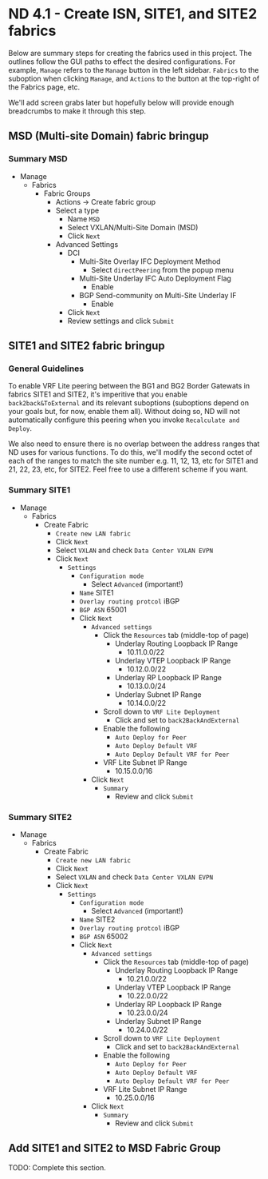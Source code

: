 # ND 4.1 - Create ISN, SITE1, and SITE2 fabrics

Below are summary steps for creating the fabrics used in this project.
The outlines follow the GUI paths to effect the desired configurations.
For example, `Manage` refers to the `Manage` button in the left sidebar.
`Fabrics` to the suboption when clicking `Manage`, and `Actions` to the
button at the top-right of the Fabrics page, etc.

We'll add screen grabs later but hopefully below will provide enough
breadcrumbs to make it through this step.

## MSD (Multi-site Domain) fabric bringup

### Summary MSD

- Manage
  - Fabrics
    - Fabric Groups
      - Actions -> Create fabric group
      - Select a type
        - Name `MSD`
        - Select VXLAN/Multi-Site Domain (MSD)
        - Click `Next`
      - Advanced Settings
        - DCI
          - Multi-Site Overlay IFC Deployment Method
            - Select `directPeering` from the popup menu
          - Multi-Site Underlay IFC Auto Deployment Flag
            - Enable
          - BGP Send-community on Multi-Site Underlay IF
            - Enable
        - Click `Next`
        - Review settings and click `Submit`

## SITE1 and SITE2 fabric bringup

### General Guidelines

To enable VRF Lite peering between the BG1 and BG2 Border Gatewats in fabrics SITE1
and SITE2, it's imperitive that you enable `back2back&ToExternal` and its relevant
suboptions (suboptions depend on your goals but, for now, enable them all). 
Without doing so, ND will not automatically configure this peering when you invoke
`Recalculate and Deploy`.

We also need to ensure there is no overlap between the address ranges
that ND uses for various functions.  To do this, we'll modify the second
octet of each of the ranges to match the site number e.g. 11, 12, 13, etc
for SITE1 and 21, 22, 23, etc, for SITE2.  Feel free to use a different
scheme if you want.

### Summary SITE1

- Manage
  - Fabrics
    - Create Fabric
      - `Create new LAN fabric`
      - Click `Next`
      - Select `VXLAN` and check `Data Center VXLAN EVPN`
      - Click `Next`
        - `Settings`
          - `Configuration mode`
            - Select `Advanced` (important!)
          - `Name` SITE1
          - `Overlay routing protcol` iBGP
          - `BGP ASN` 65001
          - Click `Next`
            - `Advanced settings`
              - Click the `Resources` tab (middle-top of page)
                - Underlay Routing Loopback IP Range
                  - 10.11.0.0/22
                - Underlay VTEP Loopback IP Range
                  - 10.12.0.0/22
                - Underlay RP Loopback IP Range
                  - 10.13.0.0/24
                - Underlay Subnet IP Range
                  - 10.14.0.0/22
              - Scroll down to `VRF Lite Deployment`
                - Click and set to `back2BackAndExternal`
              - Enable the following
                - `Auto Deploy for Peer`
                - `Auto Deploy Default VRF`
                - `Auto Deploy Default VRF for Peer`
              - VRF Lite Subnet IP Range
                - 10.15.0.0/16
            - Click `Next`
              - `Summary`
                - Review and click `Submit`

### Summary SITE2

- Manage
  - Fabrics
    - Create Fabric
      - `Create new LAN fabric`
      - Click `Next`
      - Select `VXLAN` and check `Data Center VXLAN EVPN`
      - Click `Next`
        - `Settings`
          - `Configuration mode`
            - Select `Advanced` (important!)
          - `Name` SITE2
          - `Overlay routing protcol` iBGP
          - `BGP ASN` 65002
          - Click `Next`
            - `Advanced settings`
              - Click the `Resources` tab (middle-top of page)
                - Underlay Routing Loopback IP Range
                  - 10.21.0.0/22
                - Underlay VTEP Loopback IP Range
                  - 10.22.0.0/22
                - Underlay RP Loopback IP Range
                  - 10.23.0.0/24
                - Underlay Subnet IP Range
                  - 10.24.0.0/22
              - Scroll down to `VRF Lite Deployment`
                - Click and set to `back2BackAndExternal`
              - Enable the following
                - `Auto Deploy for Peer`
                - `Auto Deploy Default VRF`
                - `Auto Deploy Default VRF for Peer`
              - VRF Lite Subnet IP Range
                - 10.25.0.0/16
            - Click `Next`
              - `Summary`
                - Review and click `Submit`

## Add SITE1 and SITE2 to MSD Fabric Group

TODO: Complete this section.
